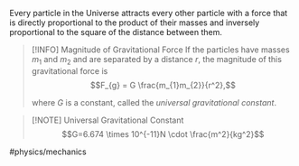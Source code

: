 Every particle in the Universe attracts every other particle with a force that is directly proportional to the product of their masses and inversely proportional to the square of the distance between them.

> [!INFO] Magnitude of Gravitational Force
> If the particles have masses $m_{1}$ and $m_{2}$ and are separated by a distance $r$, the magnitude of this gravitational force is
> $$F_{g} = G \frac{m_{1}m_{2}}{r^2},$$
> 
> where $G$ is a constant, called the *universal gravitational constant*.

>[!NOTE] Universal Gravitational Constant
>$$G=6.674 \times 10^{-11}N \cdot \frac{m^2}{kg^2}$$ 


#physics/mechanics 